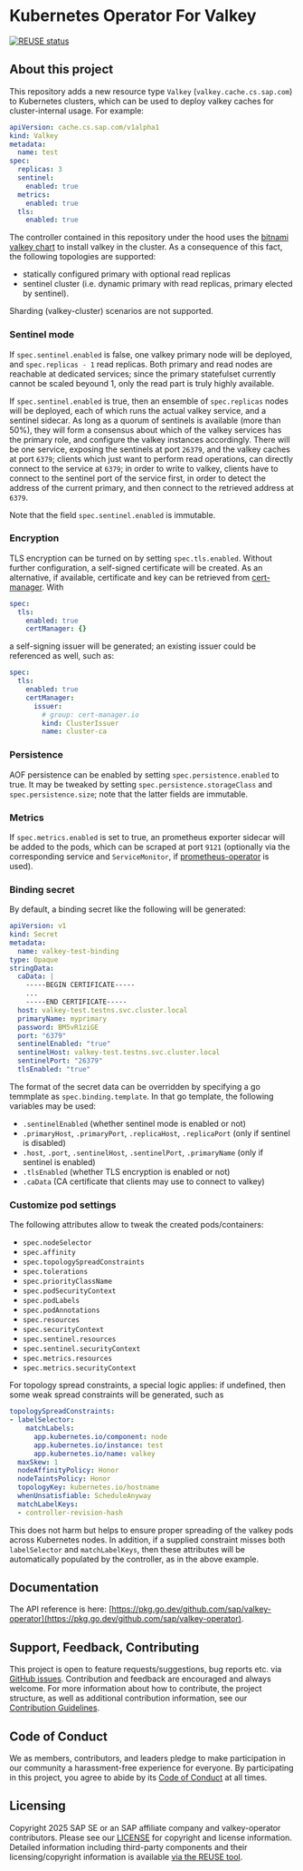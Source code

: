 # Kubernetes Operator For Valkey

[![REUSE status](https://api.reuse.software/badge/github.com/SAP/valkey-operator)](https://api.reuse.software/info/github.com/SAP/valkey-operator)

## About this project

This repository adds a new resource type `Valkey` (`valkey.cache.cs.sap.com`) to Kubernetes clusters,
which can be used to deploy valkey caches for cluster-internal usage. For example:

```yaml
apiVersion: cache.cs.sap.com/v1alpha1
kind: Valkey 
metadata:
  name: test
spec:
  replicas: 3
  sentinel:
    enabled: true
  metrics:
    enabled: true
  tls:
    enabled: true
```

The controller contained in this repository under the hood uses the [bitnami valkey chart](https://github.com/bitnami/charts/tree/main/bitnami/valkey)
to install valkey in the cluster. As a consequence of this fact, the following topologies are supported:

- statically configured primary with optional read replicas
- sentinel cluster (i.e. dynamic primary with read replicas, primary elected by sentinel).

Sharding (valkey-cluster) scenarios are not supported.

### Sentinel mode

If `spec.sentinel.enabled` is false, one valkey primary node will be deployed, and `spec.replicas - 1` read replicas.
Both primary and read nodes are reachable at dedicated services; since the primary statefulset currently cannot be scaled beyound 1,
only the read part is truly highly available.

If `spec.sentinel.enabled` is true, then an ensemble of `spec.replicas` nodes will be deployed, each of which runs the actual valkey service, and a sentinel sidecar. As long as a quorum of sentinels is available (more than 50%), they will form a consensus about which of the valkey services has the primary role, and configure the valkey instances accordingly. There will be one service, exposing the sentinels at port `26379`, and the valkey caches at port `6379`; clients which just want to perform read operations, can directly connect to the service at `6379`; in order to write to valkey, clients have to connect to the sentinel port of the service first, in order to detect the address of the current primary, and then connect to the retrieved address at `6379`.

Note that the field `spec.sentinel.enabled` is immutable.

### Encryption

TLS encryption can be turned on by setting `spec.tls.enabled`. Without further configuration, a self-signed certificate will be created.
As an alternative, if available, certificate and key can be retrieved from [cert-manager](https://cert-manager.io). With

```yaml
spec:
  tls:
    enabled: true
    certManager: {}
```

a self-signing issuer will be generated; an existing issuer could be referenced as well, such as:

```yaml
spec:
  tls:
    enabled: true
    certManager:
      issuer:
        # group: cert-manager.io
        kind: ClusterIssuer
        name: cluster-ca
```

### Persistence

AOF persistence can be enabled by setting `spec.persistence.enabled` to true. It may be tweaked by setting
`spec.persistence.storageClass` and `spec.persistence.size`; note that the latter fields are immutable.

### Metrics

If `spec.metrics.enabled` is set to true, an prometheus exporter sidecar will be added to the pods, which can be scraped
at port `9121` (optionally via the corresponding service and `ServiceMonitor`, if [prometheus-operator](https://prometheus-operator.dev) is used).

### Binding secret

By default, a binding secret like the following will be generated:

```yaml
apiVersion: v1
kind: Secret
metadata:
  name: valkey-test-binding
type: Opaque
stringData:
  caData: |
    -----BEGIN CERTIFICATE-----
    ...
    -----END CERTIFICATE-----
  host: valkey-test.testns.svc.cluster.local
  primaryName: myprimary
  password: BM5vR1ziGE
  port: "6379"
  sentinelEnabled: "true"
  sentinelHost: valkey-test.testns.svc.cluster.local
  sentinelPort: "26379"
  tlsEnabled: "true"
```

The format of the secret data can be overridden by specifying a go temmplate as `spec.binding.template`.
In that go template, the following variables may be used:

- `.sentinelEnabled` (whether sentinel mode is enabled or not)
- `.primaryHost`, `.primaryPort`, `.replicaHost`, `.replicaPort` (only if sentinel is disabled)
- `.host`, `.port`, `.sentinelHost`, `.sentinelPort`, `.primaryName` (only if sentinel is enabled)
- `.tlsEnabled` (whether TLS encryption is enabled or not)
- `.caData` (CA certificate that clients may use to connect to valkey)

### Customize pod settings

The following attributes allow to tweak the created pods/containers:

- `spec.nodeSelector`
- `spec.affinity`
- `spec.topologySpreadConstraints`
- `spec.tolerations`
- `spec.priorityClassName`
- `spec.podSecurityContext`
- `spec.podLabels`
- `spec.podAnnotations`
- `spec.resources`
- `spec.securityContext`
- `spec.sentinel.resources`
- `spec.sentinel.securityContext`
- `spec.metrics.resources`
- `spec.metrics.securityContext`

For topology spread constraints, a special logic applies: if undefined, then
some weak spread constraints will be generated, such as

```yaml
topologySpreadConstraints:
- labelSelector:
    matchLabels:
      app.kubernetes.io/component: node
      app.kubernetes.io/instance: test
      app.kubernetes.io/name: valkey
  maxSkew: 1
  nodeAffinityPolicy: Honor
  nodeTaintsPolicy: Honor
  topologyKey: kubernetes.io/hostname
  whenUnsatisfiable: ScheduleAnyway
  matchLabelKeys:
  - controller-revision-hash
```

This does not harm but helps to ensure proper spreading of the valkey pods across Kubernetes nodes.
In addition, if a supplied constraint misses both `labelSelector` and `matchLabelKeys`, then
these attributes will be automatically populated by the controller, as in the above example.

## Documentation

The API reference is here: [https://pkg.go.dev/github.com/sap/valkey-operator](https://pkg.go.dev/github.com/sap/valkey-operator).

## Support, Feedback, Contributing

This project is open to feature requests/suggestions, bug reports etc. via [GitHub issues](https://github.com/SAP/valkey-operator/issues). Contribution and feedback are encouraged and always welcome. For more information about how to contribute, the project structure, as well as additional contribution information, see our [Contribution Guidelines](CONTRIBUTING.md).

## Code of Conduct

We as members, contributors, and leaders pledge to make participation in our community a harassment-free experience for everyone. By participating in this project, you agree to abide by its [Code of Conduct](https://github.com/SAP/.github/blob/main/CODE_OF_CONDUCT.md) at all times.

## Licensing

Copyright 2025 SAP SE or an SAP affiliate company and valkey-operator contributors. Please see our [LICENSE](LICENSE) for copyright and license information. Detailed information including third-party components and their licensing/copyright information is available [via the REUSE tool](https://api.reuse.software/info/github.com/SAP/valkey-operator).
